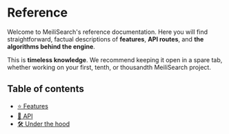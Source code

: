 # Reference

Welcome to MeiliSearch's reference documentation. Here you will find straightforward, factual descriptions of **features**, **API routes**, and **the algorithms behind the engine**.

This is **timeless knowledge**. We recommend keeping it open in a spare tab, whether working on your first, tenth, or thousandth MeiliSearch project.

## Table of contents

- [⭐ Features](/reference/features)
- [📒 API](/reference/api)
- [🛠️ Under the hood](/learn/advanced)
